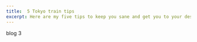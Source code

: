 ```yaml
---
title:  5 Tokyo train tips
excerpt: Here are my five tips to keep you sane and get you to your destination on the Tokyo Subway.
---
```


blog 3
